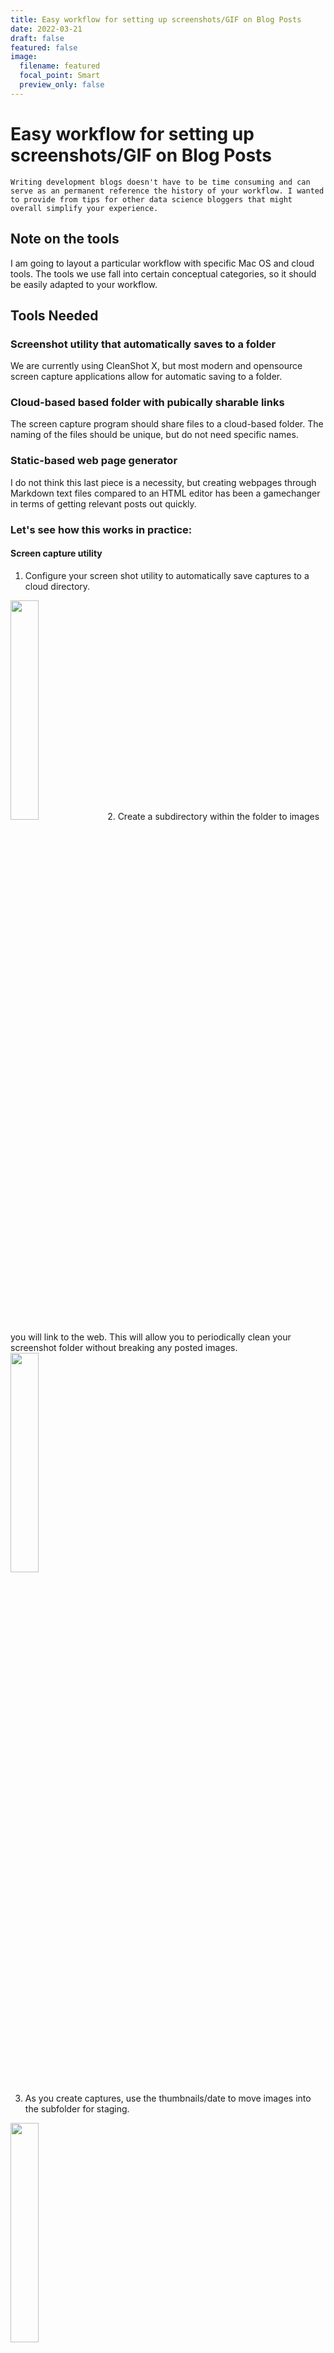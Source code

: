 ```yaml
---
title: Easy workflow for setting up screenshots/GIF on Blog Posts
date: 2022-03-21
draft: false
featured: false
image:
  filename: featured
  focal_point: Smart
  preview_only: false
---
```


# Easy workflow for setting up screenshots/GIF on Blog Posts
    Writing development blogs doesn't have to be time consuming and can serve as an permanent reference the history of your workflow. I wanted to provide from tips for other data science bloggers that might overall simplify your experience.

## Note on the tools
I am going to layout a particular workflow with specific Mac OS and cloud tools. The tools we use fall into certain conceptual categories, so it should be easily adapted to your workflow.

## Tools Needed
### Screenshot utility that automatically saves to a folder
We are currently using CleanShot X, but most modern and opensource screen capture applications allow for automatic saving to a folder. 

### Cloud-based based folder with pubically sharable links
The screen capture program should share files to a cloud-based folder. The naming of the files should be unique, but do not need specific names. 

### Static-based web page generator
I do not think this last piece is a necessity, but creating webpages through Markdown text files compared to an HTML editor has been a gamechanger in terms of getting relevant posts out quickly.

### Let's see how this works in practice:
#### Screen capture utility
1. Configure your screen shot utility to automatically save captures to a cloud directory.
<img src="https://www.dropbox.com/s/05hufhsz53jbau8/CleanShot%202022-03-21%20at%2011.34.48%402x.png?raw=1" style="width:30%;">
2. Create a subdirectory within the folder to images you will link to the web. This will allow you to periodically clean your screenshot folder without breaking any posted images. 
<img src="https://www.dropbox.com/s/kyueqye60nzt15j/CleanShot%202022-03-21%20at%2011.36.51%402x.png?raw=1" style="width:30%;">

3. As you create captures, use the thumbnails/date to move images into the subfolder for staging.
<img src="https://www.dropbox.com/s/oehswdwittk0724/CleanShot%202022-03-21%20at%2011.39.58%402x.png?raw=1" style="width:30%;">

#### Cloud folder
1. When you want to use an image, generate a public link from your file and copy it to your clipboard. 
<img src="https://www.dropbox.com/s/qoxdtea7f4nf0s2/CleanShot%202022-03-21%20at%2011.42.37%402x.png?raw=1" style="width:30%;">

2. Different cloud providers may need modification of the link to work properly on a webpage. For example, Dropbox requires a change to the end of the link from "raw=1" to "raw=1". This would be an easy Find and Replace All after completing you draft. 
<img src="https://www.dropbox.com/s/jtjetprqvg3wd3o/CleanShot%202022-03-21%20at%2011.57.13%402x.png?raw=1" style="width:30%;">

#### Website
1. Save and update your webpage to your server. The captured image will be pulled from your cloud folder and displayed on the page. 
<img src="https://www.dropbox.com/s/jtjetprqvg3wd3o/CleanShot%202022-03-21%20at%2011.57.13%402x.png?raw=1" style="width:30%;">


## Hopefully this workflow saves some hassle when trying to add graphics to your webpage. Adding screen and animation captures can greatly enhance the accessibility of your posts!
